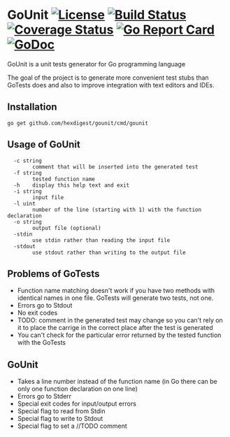 # GoUnit [![License](https://img.shields.io/badge/license-Apache%202.0-green.svg)](https://github.com/hexdigest/gounit/blob/master/LICENSE) [![Build Status](https://travis-ci.org/hexdigest/gounit.svg?branch=master)](https://travis-ci.org/hexdigest/gounit) [![Coverage Status](https://coveralls.io/repos/github/hexdigest/gounit/badge.svg?branch=master)](https://coveralls.io/github/hexdigest/gounit?branch=master) [![Go Report Card](https://goreportcard.com/badge/github.com/hexdigest/gounit)](https://goreportcard.com/report/github.com/hexdigest/gounit) [![GoDoc](https://godoc.org/github.com/hexdigest/gounit?status.svg)](http://godoc.org/github.com/hexdigest/gounit)

GoUnit is a unit tests generator for Go programming language

The goal of the project is to generate more convenient test stubs than GoTests does and also to improve integration with text editors and IDEs.

## Installation

```
go get github.com/hexdigest/gounit/cmd/gounit
```

## Usage of GoUnit

```
  -c string
    	comment that will be inserted into the generated test
  -f string
    	tested function name
  -h	display this help text and exit
  -i string
    	input file
  -l uint
    	number of the line (starting with 1) with the function declaration
  -o string
    	output file (optional)
  -stdin
    	use stdin rather than reading the input file
  -stdout
    	use stdout rather than writing to the output file
```

## Problems of GoTests

* Function name matching doesn't work if you have two methods with identical names in one file. GoTests will generate two tests, not one.
* Errors go to Stdout
* No exit codes
* TODO: comment in the generated test may change so you can't rely on it to place the carrige in the correct place after the test is generated
* You can't check for the particular error returned by the tested function with the GoTests

## GoUnit
* Takes a line number instead of the function name (in Go there can be only one function declaration on one line)
* Errors go to Stderr
* Special exit codes for input/output errors
* Special flag to read from Stdin
* Special flag to write to Stdout
* Special flag to set a //TODO comment
